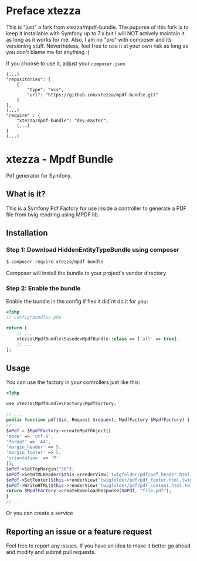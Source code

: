 # Preface xtezza

This is "just" a fork from xtezza/mpdf-bundle. The puporse of this fork is to keep it installable with Symfony up to 7.x but I will NOT actively 
maintain it as long as it works for me. Also, I am no "pro" with composer and its versioning stuff. Nevertheless, feel free to use it at your own 
risk as long as you don't blame me for anything :)

If you choose to use it, adjust your `composer.json`
```
(...)
"repositories": [
	{
		"type": "vcs",
		"url": "https://github.com/xtezza/mpdf-bundle.git"
	}
],
(...)
"require" : {
	"xtezza/mpdf-bundle": "dev-master",
	(...)
}
(...)
```

# xtezza - Mpdf Bundle

Pdf generator for Symfony.

## What is it?

This is a Symfony Pdf Factory for use inside a controller to generate a PDF file from twig rendring using MPDF lib.

## Installation

### Step 1: Download HiddenEntityTypeBundle using composer
```bash
$ composer require xtezza/mpdf-bundle
```
Composer will install the bundle to your project's vendor directory.

### Step 2: Enable the bundle
Enable the bundle in the config if flex it did´nt do it for you:
```php
<?php
// config/bundles.php

return [
    // ...
    xtezza\MpdfBundle\SasedevMpdfBundle::class => ['all' => true],
    // ...
];
```

## Usage

You can use the factory in your controllers just like this:
```php
<?php

use xtezza\MpdfBundle\Factory\MpdfFactory;

// ...
public function pdf($id, Request $request, MpdfFactory $MpdfFactory) {
// ...
$mPdf = $MpdfFactory->createMpdfObject([
'mode' => 'utf-8',
'format' => 'A4',
'margin_header' => 5,
'margin_footer' => 5,
'orientation' => 'P'
]);
$mPdf->SetTopMargin("50");
$mPdf->SetHTMLHeader($this->renderView('twigfolder/pdf/pdf_header.html.twig', $TwigVars));
$mPdf->SetFooter($this->renderView('twigfolder/pdf/pdf_footer.html.twig', $TwigVars));
$mPdf->WriteHTML($this->renderView('twigfolder/pdf/pdf_content.html.twig', $TwigVars));
return $MpdfFactory->createDownloadResponse($mPdf, "file.pdf");
}
// ...
```
Or you can create a service

## Reporting an issue or a feature request
Feel free to report any issues. If you have an idea to make it better go ahead and modify and submit pull requests.

